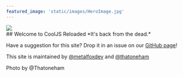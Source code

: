 ```yaml
---
featured_image: 'static/images/HeroImage.jpg'
---
```

 <div class="homepage-image">
       <img src="/images/HeroImage.png">
 </div>
## Welcome to CoolJS Reloaded
*It's back from the dead.*

Have a suggestion for this site? Drop it in an issue on our [GitHub page](https://github.com/metalfoxdev/cjs-reloaded)!

This site is maintained by [@metalfoxdev](https://github.com/metalfoxdev) and [@thatoneham](https://github.com/thatoneham)


Photo by @Thatoneham  

